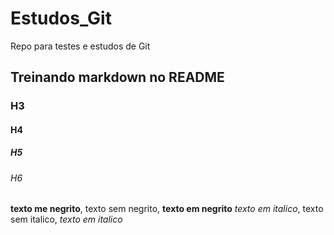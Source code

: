 # Estudos_Git
Repo para testes e estudos de Git

## Treinando markdown no README

### H3
#### H4
##### H5
###### H6

**texto me negrito**, texto sem negrito, __texto em negrito__
*texto em italico*, texto sem italico,  _texto em italico_


